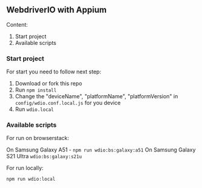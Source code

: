 ## WebdriverIO with Appium

Content:
1. Start project
2. Available scripts

### Start project

For start you need to follow next step:

1. Download or fork this repo
2. Run `npm install`
3. Change the "deviceName", "platformName", "platformVersion" in `config/wdio.conf.local.js` for you device
4. Run `wdio.local`

### Available scripts

For run on browserstack:

On Samsung Galaxy A51 - `npm run wdio:bs:galaxy:a51`
On Samsung Galaxy S21 Ultra `wdio:bs:galaxy:s21u`

For run locally:

`npm run wdio:local`